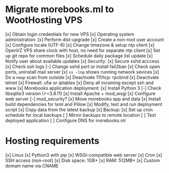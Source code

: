 # Migrate morebooks.ml to WootHosting VPS
[x] Obtain login credentials for new VPS
[x] Operating system administration:
    [x] Perform dist-upgrade
    [x] Create a non-root user account
    [x] Configure locale (UTF-8)
    [x] Change timezone & setup ntp client
        [x] OpenVZ VPS share clock with host, no need
            for separate ntp client
    [x] Set up git repo for common files
    [x] Schedule daily package list update
        [x] Notify user about available updates
[x] Security:
    [x] Secure sshd acccess
    [x] Check ssh logs
        [-] Change sshd port or install fail2ban
    [x] Check open ports, uninstall mail server
        [x] `ss -lnp` shows running network sevices
        [x] Do a `nmap` scan from outside
            [x] Deactivate 111/tcp: rpcbind
            [x] Deactivate telnet
    [x] Firewall: ufw or iptables
        [x] Deny all incoming except ssh and www
[x] Morebooks application deployment:
    [x] Install Python 3
    [-] Check libsqlite3 version (>=3.8.11)
    [x] Install Apache + mod_wsgi
    [x] Configure web server
        [-] mod_security?
    [x] Move morebooks app and data
        [x] Install build dependencies for lxml and Pillow
        [x] Modify, test and run deployment script
        [x] Copy data from the latest backup
[x] Backup:
    [x] Set up cron schedule for local backups
    [ ] Mirror backups to remote location
[ ] Test deployed application
[ ] Configure DNS for morebooks.ml


# Hosting requirements
[x] Linux
[x] Python3 with pip
[x] WSGI-compatible web server
[x] Cron
[x] SSH access (non-root)
[x] Disk space: 1GB+
[x] RAM: 512MB+
[x] Custom domain name via CNAME
